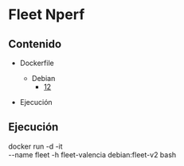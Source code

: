 # Fleet Nperf 

## Contenido

- Dockerfile
   - Debian
        - [12](./Debian/12/Dockerfile)

- Ejecución



Ejecución
---
docker run -d -it \
        --name fleet -h fleet-valencia debian:fleet-v2 bash
